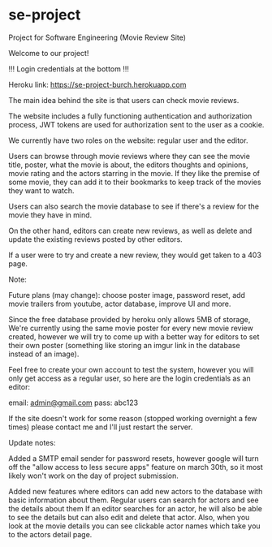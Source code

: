 # se-project

Project for Software Engineering (Movie Review Site)

Welcome to our project!

!!! Login credentials at the bottom !!!

Heroku link: https://se-project-burch.herokuapp.com

The main idea behind the site is that users can check movie reviews.

The website includes a fully functioning authentication and authorization process, JWT tokens are used for authorization sent to the user as a cookie.

We currently have two roles on the website: regular user and the editor.

Users can browse through movie reviews where they can see the movie title, poster, what the movie is about, the editors thoughts and opinions, movie rating and the actors starring in the movie. If they like the premise of some movie, they can add it to their bookmarks to keep track of the movies they want to watch.

Users can also search the movie database to see if there's a review for the movie they have in mind.

On the other hand, editors can create new reviews, as well as delete and update the existing reviews posted by other editors.

If a user were to try and create a new review, they would get taken to a 403 page.

Note:

Future plans (may change): choose poster image, password reset, add movie trailers from youtube, actor database, improve UI and more.

Since the free database provided by heroku only allows 5MB of storage, We're currently using the same movie poster for every new movie review created, however we will try to come up with a better way for editors to set their own poster (something like storing an imgur link in the database instead of an image).

Feel free to create your own account to test the system, however you will only get access as a regular user, so here are the login credentials as an editor:

email: admin@gmail.com
pass: abc123

If the site doesn't work for some reason (stopped working overnight a few times) please contact me and I'll just restart the server.

Update notes:

Added a SMTP email sender for password resets, however google will turn off the "allow access to less secure apps" feature on march 30th, so it most likely won't work on the day of project submission.

Added new features where editors can add new actors to the database with basic information about them.
Regular users can search for actors and see the details about them
If an editor searches for an actor, he will also be able to see the details but can also edit and delete that actor.
Also, when you look at the movie details you can see clickable actor names which take you to the actors detail page.
